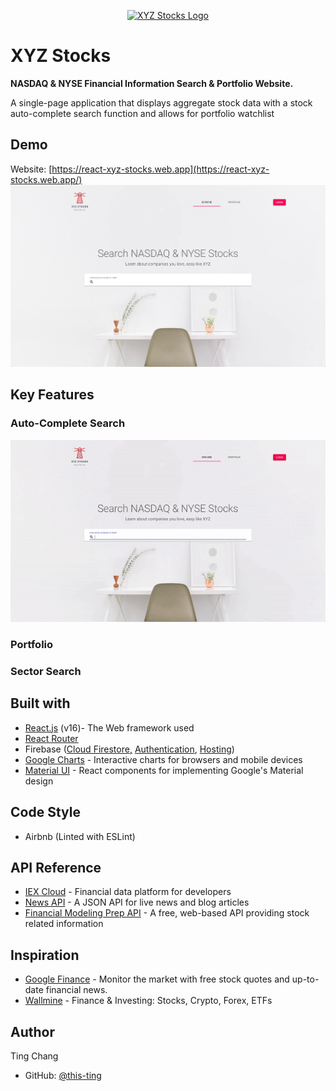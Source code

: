 <p align="center">
<a href="https://react-xyz-stocks.web.app" target="_blank" rel="noopener noreferrer">
<img src="https://react-xyz-stocks.firebaseapp.com/logo/logo_transparent_horizontal.png" alt="XYZ Stocks Logo" height="300px" display="block">
</a>
</p>

# XYZ Stocks

**NASDAQ & NYSE Financial Information Search & Portfolio Website.**

A single-page application that displays aggregate stock data with a stock auto-complete search function and allows for portfolio watchlist

## Demo

Website: [https://react-xyz-stocks.web.app](https://react-xyz-stocks.web.app/)
<a href="https://react-xyz-stocks.web.app" target="_blank" rel="noopener noreferrer">
<img src="./readme-imgs/homepage.png" alt="Home Page Screenshot">
</a>

## Key Features

### Auto-Complete Search

<a href="https://react-xyz-stocks.web.app" target="_blank" rel="noopener noreferrer">
<img src="./readme-imgs/auto-complete.gif" alt="Auto-Complete Search">
</a>

### Portfolio

### Sector Search

## Built with

- [React.js](https://reactjs.org/) (v16)- The Web framework used
- [React Router](https://reacttraining.com/react-router/web/guides/quick-start)
- Firebase ([Cloud Firestore,](https://firebase.google.com/docs/firestore) [Authentication](https://firebase.google.com/docs/auth), [Hosting](https://firebase.google.com/docs/hosting))
- [Google Charts](https://developers.google.com/chart) - Interactive charts for browsers and mobile devices
- [Material UI](https://material-ui.com/) - React components for implementing Google's Material design

## Code Style

- Airbnb (Linted with ESLint)

## API Reference

- [IEX Cloud](https://iexcloud.io/docs/api/) - Financial data platform for developers
- [News API](https://newsapi.org/docs) - A JSON API for live news and blog articles
- [Financial Modeling Prep API](https://financialmodelingprep.com/developer/docs/) - A free, web-based API providing stock related information

## Inspiration

- [Google Finance](https://www.google.com/finance) - Monitor the market with free stock quotes and up-to-date financial news.
- [Wallmine](https://wallmine.com/) - Finance & Investing: Stocks, Crypto, Forex, ETFs

## Author

Ting Chang

- GitHub: [@this-ting](https://github.com/this-ting)
